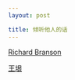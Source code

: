 ```yaml
---
layout: post

title: 倾听他人的话
---
```


[Richard Branson](https://www.linkedin.com/today/author/rbranson?trk=pprof-feed)

[王垠](http://www.yinwang.org/#)



